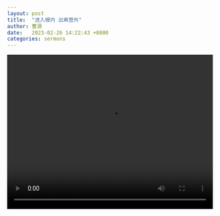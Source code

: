 ```yaml
---
layout: post
title:  "进入幔内 出离营外"
author: 曹源
date:   2023-02-26 14:22:43 +0800
categories: sermons
---
```


<video width="480" height="360" src="https://github.com/tghch/tghch.github.io/raw/master/videos/cao-20230226.mp4" preload="auto" controls loop>   你的浏览器不支持 video 标签。 </video>
